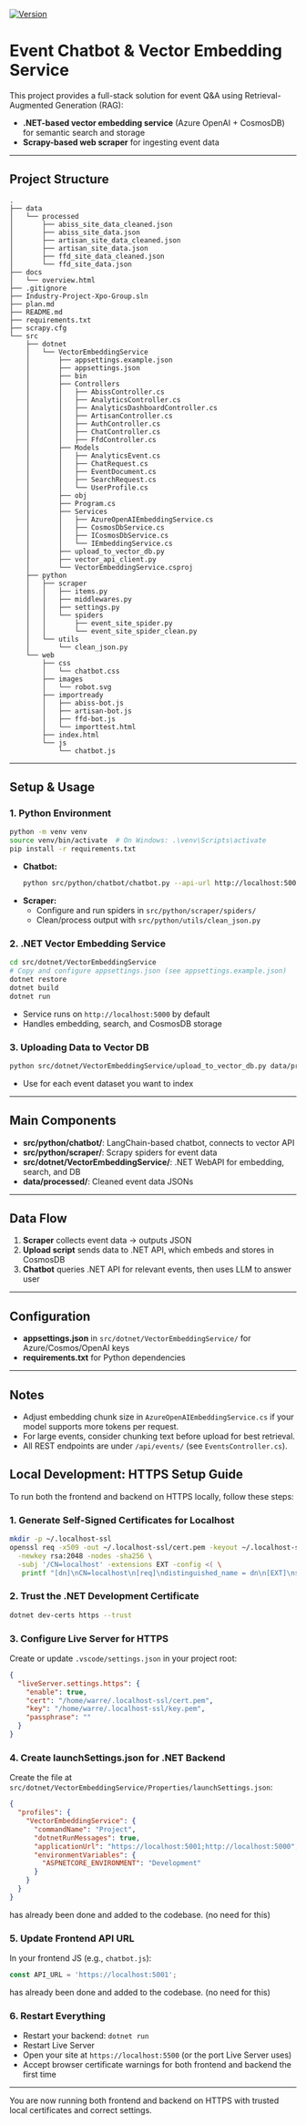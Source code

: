 [![Version](https://img.shields.io/badge/version-0.2.0-blue)](CHANGELOG.md)

# Event Chatbot & Vector Embedding Service

This project provides a full-stack solution for event Q&A using Retrieval-Augmented Generation (RAG):
- **.NET-based vector embedding service** (Azure OpenAI + CosmosDB) for semantic search and storage
- **Scrapy-based web scraper** for ingesting event data

---

## Project Structure

```
.
├── data
│   └── processed
│       ├── abiss_site_data_cleaned.json
│       ├── abiss_site_data.json
│       ├── artisan_site_data_cleaned.json
│       ├── artisan_site_data.json
│       ├── ffd_site_data_cleaned.json
│       └── ffd_site_data.json
├── docs
│   └── overview.html
├── .gitignore
├── Industry-Project-Xpo-Group.sln
├── plan.md
├── README.md
├── requirements.txt
├── scrapy.cfg
└── src
    ├── dotnet
    │   └── VectorEmbeddingService
    │       ├── appsettings.example.json
    │       ├── appsettings.json
    │       ├── bin
    │       ├── Controllers
    │       │   ├── AbissController.cs
    │       │   ├── AnalyticsController.cs
    │       │   ├── AnalyticsDashboardController.cs
    │       │   ├── ArtisanController.cs
    │       │   ├── AuthController.cs
    │       │   ├── ChatController.cs
    │       │   ├── FfdController.cs
    │       ├── Models
    │       │   ├── AnalyticsEvent.cs
    │       │   ├── ChatRequest.cs
    │       │   ├── EventDocument.cs
    │       │   ├── SearchRequest.cs
    │       │   └── UserProfile.cs
    │       ├── obj
    │       ├── Program.cs
    │       ├── Services
    │       │   ├── AzureOpenAIEmbeddingService.cs
    │       │   ├── CosmosDbService.cs
    │       │   ├── ICosmosDbService.cs
    │       │   └── IEmbeddingService.cs
    │       ├── upload_to_vector_db.py
    │       ├── vector_api_client.py
    │       └── VectorEmbeddingService.csproj
    ├── python
    │   ├── scraper
    │   │   ├── items.py
    │   │   ├── middlewares.py
    │   │   ├── settings.py
    │   │   └── spiders
    │   │       ├── event_site_spider.py
    │   │       └── event_site_spider_clean.py
    │   └── utils
    │       └── clean_json.py
    └── web
        ├── css
        │   └── chatbot.css
        ├── images
        │   └── robot.svg
        ├── importready
        │   ├── abiss-bot.js
        │   ├── artisan-bot.js
        │   ├── ffd-bot.js
        │   └── importtest.html
        ├── index.html
        └── js
            └── chatbot.js
```

---

## Setup & Usage

### 1. Python Environment

```bash
python -m venv venv
source venv/bin/activate  # On Windows: .\venv\Scripts\activate
pip install -r requirements.txt
```

- **Chatbot:**
  ```bash
  python src/python/chatbot/chatbot.py --api-url http://localhost:5000
  ```
- **Scraper:**
  - Configure and run spiders in `src/python/scraper/spiders/`
  - Clean/process output with `src/python/utils/clean_json.py`

### 2. .NET Vector Embedding Service

```bash
cd src/dotnet/VectorEmbeddingService
# Copy and configure appsettings.json (see appsettings.example.json)
dotnet restore
dotnet build
dotnet run
```
- Service runs on `http://localhost:5000` by default
- Handles embedding, search, and CosmosDB storage

### 3. Uploading Data to Vector DB

```bash
python src/dotnet/VectorEmbeddingService/upload_to_vector_db.py data/processed/ffd_site_data_cleaned.json --api-url http://localhost:5000
```
- Use for each event dataset you want to index

---

## Main Components
- **src/python/chatbot/**: LangChain-based chatbot, connects to vector API
- **src/python/scraper/**: Scrapy spiders for event data
- **src/dotnet/VectorEmbeddingService/**: .NET WebAPI for embedding, search, and DB
- **data/processed/**: Cleaned event data JSONs

---

## Data Flow
1. **Scraper** collects event data → outputs JSON
2. **Upload script** sends data to .NET API, which embeds and stores in CosmosDB
3. **Chatbot** queries .NET API for relevant events, then uses LLM to answer user

---

## Configuration
- **appsettings.json** in `src/dotnet/VectorEmbeddingService/` for Azure/Cosmos/OpenAI keys
- **requirements.txt** for Python dependencies

---

## Notes
- Adjust embedding chunk size in `AzureOpenAIEmbeddingService.cs` if your model supports more tokens per request.
- For large events, consider chunking text before upload for best retrieval.
- All REST endpoints are under `/api/events/` (see `EventsController.cs`). 

## Local Development: HTTPS Setup Guide

To run both the frontend and backend on HTTPS locally, follow these steps:

### 1. Generate Self-Signed Certificates for Localhost

```sh
mkdir -p ~/.localhost-ssl
openssl req -x509 -out ~/.localhost-ssl/cert.pem -keyout ~/.localhost-ssl/key.pem \
  -newkey rsa:2048 -nodes -sha256 \
  -subj '/CN=localhost' -extensions EXT -config <( \
   printf "[dn]\nCN=localhost\n[req]\ndistinguished_name = dn\n[EXT]\nsubjectAltName=DNS:localhost\nkeyUsage=digitalSignature\nextendedKeyUsage=serverAuth")
```

### 2. Trust the .NET Development Certificate

```sh
dotnet dev-certs https --trust
```

### 3. Configure Live Server for HTTPS

Create or update `.vscode/settings.json` in your project root:

```json
{
  "liveServer.settings.https": {
    "enable": true,
    "cert": "/home/warre/.localhost-ssl/cert.pem",
    "key": "/home/warre/.localhost-ssl/key.pem",
    "passphrase": ""
  }
}
```

### 4. Create launchSettings.json for .NET Backend

Create the file at `src/dotnet/VectorEmbeddingService/Properties/launchSettings.json`:

```json
{
  "profiles": {
    "VectorEmbeddingService": {
      "commandName": "Project",
      "dotnetRunMessages": true,
      "applicationUrl": "https://localhost:5001;http://localhost:5000",
      "environmentVariables": {
        "ASPNETCORE_ENVIRONMENT": "Development"
      }
    }
  }
}
```

has already been done and added to the codebase. (no need for this) 

### 5. Update Frontend API URL

In your frontend JS (e.g., `chatbot.js`):

```js
const API_URL = 'https://localhost:5001';
```

has already been done and added to the codebase. (no need for this) 

### 6. Restart Everything
- Restart your backend: `dotnet run`
- Restart Live Server
- Open your site at `https://localhost:5500` (or the port Live Server uses)
- Accept browser certificate warnings for both frontend and backend the first time

---

You are now running both frontend and backend on HTTPS with trusted local certificates and correct settings. 